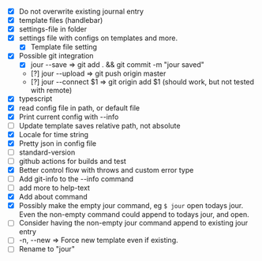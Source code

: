 - [X] Do not overwrite existing journal entry
- [X] template files (handlebar)
- [X] settings-file in folder
- [X] settings file with configs on templates and more.
  - [X] Template file setting
- [X] Possible git integration
  - [x] jour --save => git add . && git commit -m "jour saved"
  - [?] jour --upload => git push origin master
  - [?] jour --connect $1 => git origin add $1 (should work, but not tested with remote)
- [X] typescript
- [X] read config file in path, or default file
- [X] Print current config with --info
- [ ] Update template saves relative path, not absolute
- [X] Locale for time string
- [X] Pretty json in config file
- [ ] standard-version
- [ ] github actions for builds and test
- [X] Better control flow with throws and custom error type
- [ ] Add git-info to the --info command
- [ ] add more to help-text
- [X] Add about command
- [X] Possibly make the empty jour command, eg `$ jour` open todays jour. Even the non-empty command could append to todays jour, and open.
- [ ] Consider having the non-empty jour command append to existing jour entry
- [ ] -n, --new => Force new template even if existing.
- [ ] Rename to "jour"
